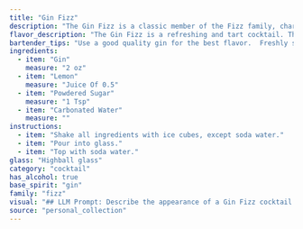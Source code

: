 ```yaml
---
title: "Gin Fizz"
description: "The Gin Fizz is a classic member of the Fizz family, characterized by its bubbly, refreshing nature. Originating in the 19th century, this gin-based cocktail is believed to have emerged from the popularity of fizzy drinks like lemonade and soda water. "
flavor_description: "The Gin Fizz is a refreshing and tart cocktail. The juniper notes of the gin are balanced by the bright acidity of lemon, while the powdered sugar adds a touch of sweetness. The carbonated water adds a delightful fizz, making it both invigorating and satisfying.  The overall flavor profile is crisp, clean, and invigorating. "
bartender_tips: "Use a good quality gin for the best flavor.  Freshly squeezed lemon juice is key, and a dash of egg white gives a creamy texture.  Shake vigorously with ice to chill and build a head of foam.  Don't over-shake, as this will create a cloudy drink.  For a sweeter fizz, add a touch more powdered sugar."
ingredients:
  - item: "Gin"
    measure: "2 oz"
  - item: "Lemon"
    measure: "Juice Of 0.5"
  - item: "Powdered Sugar"
    measure: "1 Tsp"
  - item: "Carbonated Water"
    measure: ""
instructions:
  - item: "Shake all ingredients with ice cubes, except soda water."
  - item: "Pour into glass."
  - item: "Top with soda water."
glass: "Highball glass"
category: "cocktail"
has_alcohol: true
base_spirit: "gin"
family: "fizz"
visual: "## LLM Prompt: Describe the appearance of a Gin Fizz cocktail. **Imagine a tall, frosted glass filled with a refreshing, effervescent drink. The color should be pale, almost translucent, with a subtle hint of yellow. The drink is topped with a delicate layer of froth, almost like a cloud, which is created by the carbonated water mixing with the powdered sugar. A thin slice of lemon, with its bright yellow peel and a hint of green, rests gracefully on the rim of the glass, adding a touch of vibrancy to the overall composition. The glass itself is likely chilled and beaded with condensation, further emphasizing the drink's refreshing nature.  What details can you add to this description to make it more vivid and captivating?** "
source: "personal_collection"
---
```


